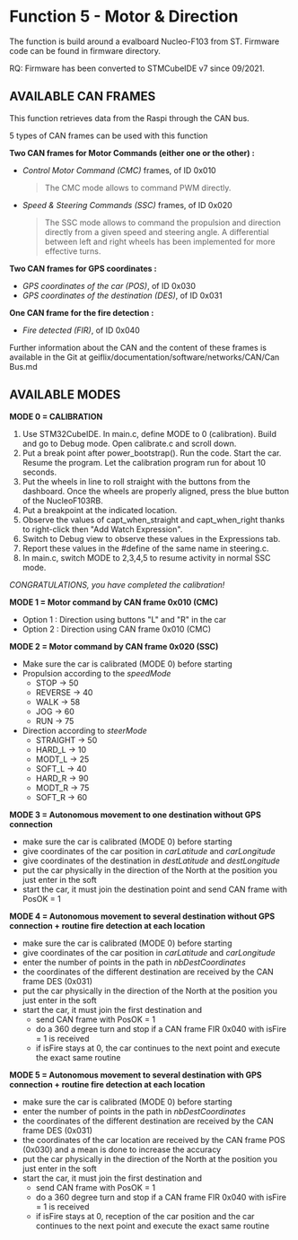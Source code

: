 # Function 5 - Motor & Direction 

The function is build around a evalboard Nucleo-F103 from ST. Firmware code can be found in firmware directory.

RQ: Firmware has been converted to STMCubeIDE v7 since 09/2021. 

## AVAILABLE CAN FRAMES

This function retrieves data from the Raspi through the CAN bus. 

5 types of CAN frames can be used with this function

**Two CAN frames for Motor Commands (either one or the other) :** 
* *Control Motor Command (CMC)* frames, of ID 0x010
    >The CMC mode allows to command PWM directly.
* *Speed & Steering Commands (SSC)* frames, of ID 0x020  
    >The SSC mode allows to command the propulsion and direction directly from a given speed and steering angle. A differential between left and right wheels has been implemented for more effective turns.

**Two CAN frames for GPS coordinates :**
* *GPS coordinates of the car (POS)*, of ID 0x030
* *GPS coordinates of the destination (DES)*, of ID 0x031

**One CAN frame for the fire detection :**
* *Fire detected (FIR)*, of ID 0x040


Further information about the CAN and the content of these frames is available in the Git at geiflix/documentation/software/networks/CAN/Can Bus.md



## AVAILABLE MODES

**MODE 0 = CALIBRATION** 
1. Use STM32CubeIDE. In main.c, define MODE to 0 (calibration). Build and go to Debug mode. Open calibrate.c and scroll down.
2. Put a break point after power_bootstrap(). Run the code. Start the car. Resume the program. Let the calibration program run for about 10 seconds.
3. Put the wheels in line to roll straight with the buttons from the dashboard. Once the wheels are properly aligned, press the blue button of the NucleoF103RB.
4. Put a breakpoint at the indicated location.
5. Observe the values of capt_when_straight and capt_when_right thanks to right-click then "Add Watch Expression".
6. Switch to Debug view to observe these values in the Expressions tab.
7. Report these values in the #define of the same name in steering.c.
8. In main.c, switch MODE to 2,3,4,5 to resume activity in normal SSC mode.   

*CONGRATULATIONS, you have completed the calibration!*

**MODE 1 = Motor command by CAN frame 0x010 (CMC)**

* Option 1 : Direction using buttons "L" and "R" in the car
* Option 2 : Direction using CAN frame  0x010 (CMC)

**MODE 2 = Motor command by CAN frame 0x020 (SSC)**

* Make sure the car is calibrated (MODE 0) before starting
* Propulsion according to the *speedMode* 
     - STOP    -> 50
     - REVERSE -> 40 
     - WALK    -> 58
     - JOG     -> 60
     - RUN     -> 75
* Direction according to *steerMode*
     - STRAIGHT -> 50
     - HARD_L   -> 10
     - MODT_L   -> 25
     - SOFT_L   -> 40
     - HARD_R   -> 90
     - MODT_R   -> 75
     - SOFT_R   -> 60

**MODE 3 = Autonomous movement to one destination without GPS connection**
* make sure the car is calibrated (MODE 0) before starting
* give coordinates of the car position in *carLatitude* and *carLongitude*
* give coordinates of the destination in *destLatitude* and *destLongitude*
* put the car physically in the direction of the North at the position you just enter in the soft
* start the car, it must join the destination point and send CAN frame with PosOK = 1

**MODE 4 = Autonomous movement to several destination without GPS connection + routine fire detection at each location**
* make sure the car is calibrated (MODE 0) before starting
* give coordinates of the car position in *carLatitude* and *carLongitude*
* enter the number of points in the path in *nbDestCoordinates*
* the coordinates of the different destination are received by the CAN frame DES (0x031)
* put the car physically in the direction of the North at the position you just enter in the soft
* start the car, it must join the first destination and 
   - send CAN frame with PosOK = 1
   - do a 360 degree turn and stop if a CAN frame FIR 0x040 with isFire = 1 is received
   - if isFire stays at 0, the car continues to the next point and execute the exact same routine

**MODE 5 = Autonomous movement to several destination with GPS connection + routine fire detection at each location**

* make sure the car is calibrated (MODE 0) before starting
* enter the number of points in the path in *nbDestCoordinates*
* the coordinates of the different destination are received by the CAN frame DES (0x031)
* the coordinates of the car location are received by the CAN frame POS (0x030) and a mean is done to increase the accuracy
* put the car physically in the direction of the North at the position you just enter in the soft
* start the car, it must join the first destination and 
   - send CAN frame with PosOK = 1
   - do a 360 degree turn and stop if a CAN frame FIR 0x040 with isFire = 1 is received
   - if isFire stays at 0, reception of the car position and the car continues to the next point and execute the exact same routine